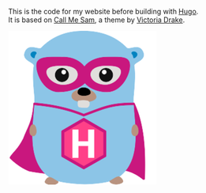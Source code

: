 This is the code for my website before building with [Hugo](https://gohugo.io/).  
It is based on [Call Me Sam](https://themes.gohugo.io/themes/hugo-theme-sam/),
a theme by [Victoria Drake](https://victoria.dev/).

![Gopher](gopher.png)
